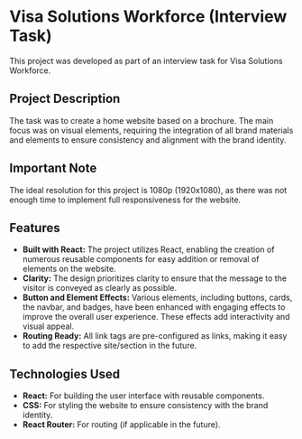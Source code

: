 # Visa Solutions Workforce (Interview Task)

This project was developed as part of an interview task for Visa Solutions Workforce.

## Project Description

The task was to create a home website based on a brochure. The main focus was on visual elements, requiring the integration of all brand materials and elements to ensure consistency and alignment with the brand identity.

## Important Note
The ideal resolution for this project is 1080p (1920x1080), as there was not enough time to implement full responsiveness for the website.

## Features

- **Built with React:** The project utilizes React, enabling the creation of numerous reusable components for easy addition or removal of elements on the website.
- **Clarity:** The design prioritizes clarity to ensure that the message to the visitor is conveyed as clearly as possible.
- **Button and Element Effects:** Various elements, including buttons, cards, the navbar, and badges, have been enhanced with engaging effects to improve the overall user experience. These effects add interactivity and visual appeal.
- **Routing Ready:** All link tags are pre-configured as links, making it easy to add the respective site/section in the future.

## Technologies Used

- **React:** For building the user interface with reusable components.
- **CSS:** For styling the website to ensure consistency with the brand identity.
- **React Router:** For routing (if applicable in the future).
